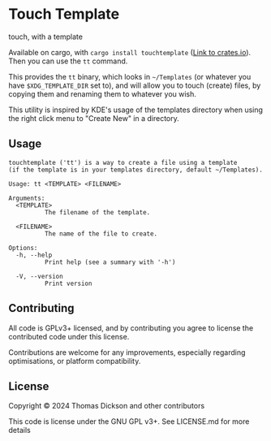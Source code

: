 # Touch Template

touch, with a template

Available on cargo, with `cargo install touchtemplate` ([Link to crates.io](https://crates.io/crates/touchtemplate)).
Then you can use the `tt` command.

This provides the `tt` binary, which looks in `~/Templates` (or whatever
you have `$XDG_TEMPLATE_DIR` set to), and will allow you to touch
(create) files, by copying them and renaming them to whatever you wish.

This utility is inspired by KDE's usage of the templates directory when using
the right click menu to "Create New" in a directory.

## Usage

```none
touchtemplate ('tt') is a way to create a file using a template 
(if the template is in your templates directory, default ~/Templates).

Usage: tt <TEMPLATE> <FILENAME>

Arguments:
  <TEMPLATE>
          The filename of the template.

  <FILENAME>
          The name of the file to create.

Options:
  -h, --help
          Print help (see a summary with '-h')

  -V, --version
          Print version
```

## Contributing

All code is GPLv3+ licensed, and by contributing you agree to
license the contributed code under this license.

Contributions are welcome for any improvements, especially regarding
optimisations, or platform compatibility.

## License

Copyright © 2024 Thomas Dickson and other contributors

This code is license under the GNU GPL v3+. See LICENSE.md for more details
